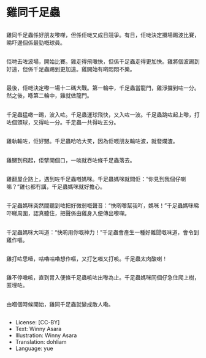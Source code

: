 # 雞同千足蟲

##
雞同千足蟲係好朋友嚟㗎，但係佢哋又成日競爭。有日，佢哋決定攪場踢波比賽，睇吓邊個係最勁嘅球員。

##
佢哋去咗波場，開始比賽。雞走得飛噉快，但係千足蟲走得更加快。雞將個波踢到好遠，但係千足蟲踢到更加遠。雞開始有啲悶悶不樂。

##
最後，佢哋決定嚟一場十二碼大戰。第一輪中，千足蟲當龍門，雞淨攞到咗一分。然之後，喺第二輪中，雞就做龍門。

##
千足蟲猛噉一踢，波入咗。千足蟲運球飛快，又入咗一波。千足蟲跳咗起上嚟，打咗個頭球，又得咗一分。千足蟲一共得咗五分。

##
雞執輸咗，佢好嬲。千足蟲哈哈大笑，因為佢嘅朋友輸咗波，就發爛渣。

##
雞嬲到飛起，佢擘開個口，一啖就吞咗條千足蟲落去。

##
雞翻屋企路上，遇到咗千足蟲嘅媽咪。千足蟲媽咪就問佢：“你見到我個仔喇嘛？”雞乜都冇講，千足蟲媽咪就好擔心。

##
千足蟲媽咪突然間聽到咗把好微弱嘅聲音：“快啲嚟幫我吖，媽咪！”千足蟲媽咪睇吓睇周圍，認真聽住，把聲係由雞身入便傳出嚟㗎。

##
千足蟲媽咪大叫道：“快啲用你嘅神力！”千足蟲會產生一種好難聞嘅味道，會令到雞作嘔。

##
雞打咗思噎，咕嚕咕嚕想作嘔，又打乞嗤又打咳。千足蟲太肉酸喇！

##
雞不停噉咳，直到胃入便條千足蟲咳咗出嚟為止。千足蟲媽咪同個仔急住爬上樹，匿埋咗。

##
由嗰個時候開始，雞同千足蟲就變成敵人嘞。

##
* License: [CC-BY]
* Text: Winny Asara
* Illustration: Winny Asara
* Translation: dohliam
* Language: yue
